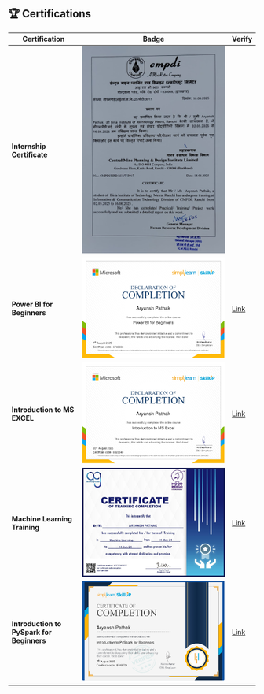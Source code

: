## 🏆 Certifications  
| Certification | Badge | Verify |  
|---------------|-------|--------|  
| **Internship Certificate** | ![CERTIFICATE](internship_certificate.jpg) || 
| **Power BI for Beginners** | ![CERTIFICATE](power_bi_for_beginners_jpg.jpg) | [Link](https://simpli-web.app.link/e/8TG4oUGZCVb) |  
| **Introduction to MS EXCEL** | ![CERTIFICATE](introduction_to_ms_excel.jpg) | [Link](https://www.simplilearn.com/skillup-certificate-landing?token=eyJjb3Vyc2VfaWQiOiIxNzc3IiwiY2VydGlmaWNhdGVfdXJsIjoiaHR0cHM6XC9cL2NlcnRpZmljYXRlcy5zaW1wbGljZG4ubmV0XC9zaGFyZVwvODgyMzA0MF85MDg1MDUwMTc1NTY5NDU3MTIzNC5wbmciLCJ1c2VybmFtZSI6IkFyeWFuc2ggUGF0aGFrIn0%3D&utm_source=shared-certificate&utm_medium=lms&utm_campaign=shared-certificate-promotion&referrer=https%3A%2F%2Flms.simplilearn.com%2Fcourses%2F4277%2FIntroduction-to-MS-Excel%2Fcertificate%2Fdownload-skillup&%24web_only=true&_branch_match_id=1438888406218769455&_branch_referrer=H4sIAAAAAAAAA8soKSkottLXL87MLcjJ1EssKNDLyczL1k%2FVd0wJLPR18k%2BLCkuyrytKTUstKsrMS49PKsovL04tsnXOKMrPTQUAifnhbD8AAAA%3D) | 
| **Machine Learning Training** | ![CERTIFICATE](machine_learning_training_certificate.jpg) | [Link](https://acmegrade-dot-yamm-track.appspot.com/2ETdBbZItcsICR7u_XOyo_iGmWjseM90h66fkyVdkRnmKTSKlkAFTPquUxRfgrXwKKMIlms2_rGLmGIw7vVLNfYjwpUpLoibu_ihQ8YpXvU1-GjwL_v0bWK0FpekjYaO4vZx_X-iUF9jtWjKmVrZW2uVg_alOIprqfiPSxgmyH7lf9ts) |  
| **Introduction to PySpark for Beginners** | ![CERTIFICATE](introduction_to_pyspark_for_beginners_jpg.jpg) | [Link](https://simpli-web.app.link/e/n4msnZXtDVb) |  
